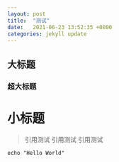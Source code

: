 ```yaml
---
layout: post
title:  "测试"
date:   2021-06-23 13:52:35 +0800
categories: jekyll update
---
```



## 大标题
### 超大标题
# 小标题

> 引用测试
> 引用测试
> 引用测试


```
echo "Hello World"
```